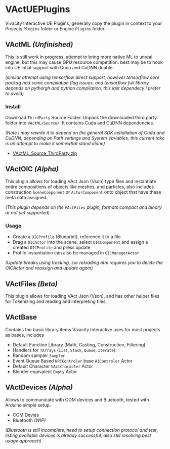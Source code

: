 # VActUEPlugins
Vivacity Interactive UE Plugins, generally copy the plugin in context to your Projects ``Plugins`` folder or Engine ``Plugins`` folder.

## VActML _(Unfinished)_
This is still work in progress, attempt to bring more native ML to unreal engine, but this may cause GPU resource competition. best may be to hook into UE intial support with Cuda and CuDNN duable.

_(similar attempt using tensorflow direct support, however tensorflow core packag had some compilation flag issues, and tensorflow full library depends on pythorgh and python compilation, this last dependecy I prefer to avoid)_

### Install
Download ``ThirdParty`` Source Folder. Unpack the downloaded third party folder into ``VActML/Source/``. It contains Cuda and CuDNN dependencies.

_(Note I may rewrite it to depend on the general SDK installation of Cuda and CuDNN, depending on Path settings and System Variables, this current take is an attempt to make it somewhat stand alone)_
- [VActML_Source_ThirdParty.zip](https://drive.google.com/file/d/1gFahD7kSydta6d4YZs3LgYqo54lmAFfP/view?usp=sharing "ThirdParty zip file dependencies")

## VActOIC _(Alpha)_
This plugin allows for loading VAct Json (Vson) type files and instantiate entire compositions of objects like meshes, and particles, also includes construction ``SceneComponent`` or ``ActorComponent`` onto object that have these meta data assigned.

_(This plugin depends on the ``FActFiles`` plugin, formats compact and binary ar not yet supported)_

### Usage
- Create a ``OICProfile`` (Blueprint), reference it to a file
- Drag a ``OICActor`` into the scene, select ``OICComponent`` and assign a created ``OICProfile`` and press update
- Profile instantiation can also be managed in ``OICManagerActor``

_(Update breaks using tracking, sor reloading atm requires you to delete the OICActor and reassign and update again)_

## VActFiles _(Beta)_
This plugin allows for loading VAct Json (Vson), and has other helper files for Tokenizing and reading and interpreting files.

## VActBase
Contains the basic library items Vivacity Interactive uses for most projects as bases, includes
- Default Function Library (Math, Casting, Construction, Filtering)
- Handlers for ``TArrays`` (``List``, ``Stack``, ``Queue``, ``Iterate``)
- Random sampler ``Sampler``
- Event Queue Based ``NPCControler`` base ``AIControler`` Actor
- Default Character ``VActCharacter`` Actor
- Blender equivalent `Empty` Actor

## VActDevices _(Alpha)_
Allows to communicate with COM devices and Bluetooth, tested with Arduino simple setup.
- COM Devies
- Bluetooth _(WIP)_

_(Bluetooth is still incomplete, need to setup connection protocol and test, listing available devices is already successful, also still resolving best usage approach)_
